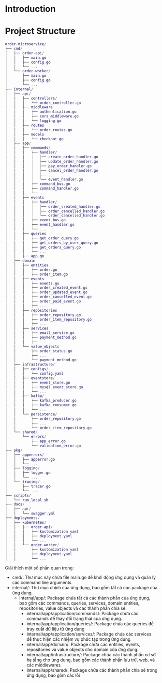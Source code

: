 # Introduction


# Project Structure
```lua 
order-microservice/
├── cmd/
│   ├── order-api/
│   │   ├── main.go
│   │   ├── config.go
│   │   └── ...
│   └── order-worker/
│       ├── main.go
│       ├── config.go
│       └── ...
├── internal/
│   ├── api/
│   │   ├── controllers/
│   │   │   └── order_controller.go
│   │   ├── middleware
│   │   │   ├── authentication.go
│   │   │   ├── cors_middleware.go
│   │   │   └── logging.go
│   │   ├── routes
│   │   │   └── order_routes.go
│   │   ├── models
│   │   │   └── checkout.go
│   ├── app/
│   │   ├── commands/
│   │   │   ├── handler/
│   │   │   │   ├── create_order_handler.go
│   │   │   │   ├── update_order_handler.go
│   │   │   │   ├── pay_order_handler.go
│   │   │   │   ├── cancel_order_handler.go
│   │   │   │   ├── ...
│   │   │   │   └── event_handler.go
│   │   │   ├── command_bus.go
│   │   │   ├── command_handler.go
│   │   │   └── ...
│   │   ├── events
│   │   │   ├── handler/
│   │   │   │   ├── order_created_handler.go
│   │   │   │   ├── order_cancelled_handler.go
│   │   │   │   └── order_cancelled_handler.go
│   │   │   ├── event_bus.go
│   │   │   ├── event_handler.go
│   │   │   └── ...
│   │   ├── queries
│   │   │   ├── get_order_query.go
│   │   │   ├── get_orders_by_user_query.go
│   │   │   ├── get_orders_query.go
│   │   │   └── ...
│   │   ├── app.go
│   ├── domain
│   │   ├── entities
│   │   │   ├── order.go
│   │   │   ├── order_item.go
│   │   ├── events
│   │   │   ├── events.go
│   │   │   ├── order_created_event.go
│   │   │   ├── order_updated_event.go
│   │   │   ├── order_cancelled_event.go
│   │   │   ├── order_paid_event.go
│   │   │   ├── ...
│   │   ├── repositories
│   │   │   ├── order_repository.go
│   │   │   ├── order_item_repository.go
│   │   │   ├── ...
│   │   ├── services
│   │   │   ├── email_service.go
│   │   │   ├── payment_method.go
│   │   │   ├── ...
│   │   └── value_objects
│   │       ├── order_status.go
│   │       ├── ...
│   │       └── payment_method.go
│   ├── infrastructure/
│   │   ├── configs/
│   │   │   └── config.yaml
│   │   ├── eventstore/
│   │   │   ├── event_store.go
│   │   │   ├── mysql_event_store.go
│   │   │   └── ...
│   │   ├── kafka/
│   │   │   ├── kafka_producer.go
│   │   │   ├── kafka_consumer.go
│   │   │   └── ...
│   │   └── persistence/
│   │       ├── order_repository.go
│   │       ├── ...
│   │       └── order_item_repository.go
│   └── shared/
│       └── errors/
│           ├── app_error.go
│           └── validation_error.go
├── pkg/
│   ├── apperrors/
│   │   ├── apperror.go
│   │   └── ...
│   ├── logging/
│   │   ├── logger.go
│   │   └── ...
│   └── tracing/
│       ├── tracer.go
│       └── ...
├── scripts/
|   └── run_local.sh
├── docs/
│   ├── api/
│   │   └── swagger.yml
├── deployments/
│   ├── kubernetes/
│   │   ├── order-api/
│   │   │   ├── kustomization.yaml
│   │   │   ├── deployment.yaml
│   │   │   └── ...
│   │   └── order-worker/
│   │       ├── kustomization.yaml
│   │       ├── deployment.yaml
│   │       └── ...
```

Giải thích một số phần quan trọng:

* cmd/: Thư mục này chứa file main.go để khởi động ứng dụng và quản lý các command line arguments.
* internal/: Thư mục chính của ứng dụng, bao gồm tất cả các package của ứng dụng.
  * internal/app/: Package chứa tất cả các thành phần của ứng dụng, bao gồm các commands, queries, services, domain entities, repositories, value objects và các thành phần chia sẻ.
    *  internal/app/application/commands/: Package chứa các commands để thay đổi trạng thái của ứng dụng.
    *  internal/app/application/queries/: Package chứa các queries để truy xuất dữ liệu từ ứng dụng.
    *  internal/app/application/services/: Package chứa các services để thực hiện các nhiệm vụ phức tạp trong ứng dụng.
    *  internal/app/domain/: Package chứa các entities, events, repositories và value objects cho domain của ứng dụng.
    *  internal/app/infrastructure/: Package chứa các thành phần cơ sở hạ tầng cho ứng dụng, bao gồm các thành phần lưu trữ, web, và các middlewares.
    *  internal/app/shared/: Package chứa các thành phần chia sẻ trong ứng dụng, bao gồm các lỗi
